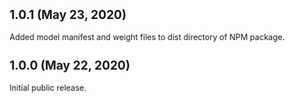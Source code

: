 ## 1.0.1 (May 23, 2020)

Added model manifest and weight files to dist directory of NPM package.

## 1.0.0 (May 22, 2020)

Initial public release.